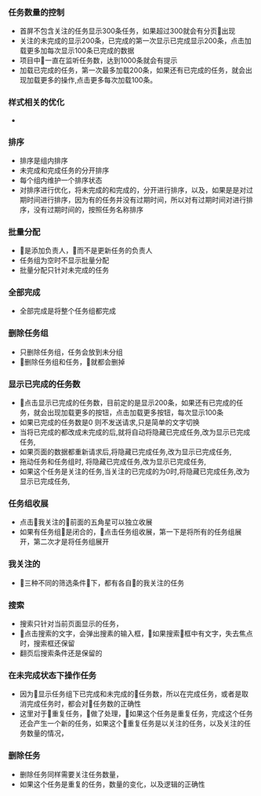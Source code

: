 ### 任务数量的控制
* 首屏不包含关注的任务显示300条任务，如果超过300就会有分页出现
* 关注的未完成的显示200条，已完成的第一次显示已完成显示200条，点击加载更多加每次显示100条已完成的数据
* 项目中一直在监听任务数，达到1000条就会有提示
* 加载已完成的任务，第一次最多加载200条，如果还有已完成的任务，就会出现加载更多的操作,点击更多每次加载100条。

### 样式相关的优化
* 

### 排序
* 排序是组内排序
* 未完成和完成任务的分开排序
* 每个组内维护一个排序状态
* 对排序进行优化，将未完成的和完成的，分开进行排序，以及，如果是是对过期时间进行排序，因为有的任务并没有过期时间，所以对有过期时间对进行排序，没有过期时间的，按照任务名称排序

### 批量分配
* 是添加负责人，而不是更新任务的负责人
* 任务组为空时不显示批量分配
* 批量分配只针对未完成的任务

### 全部完成
* 全部完成是将整个任务组都完成

### 删除任务组
* 只删除任务组，任务会放到未分组
* 删除任务组和任务，就都会删掉

### 显示已完成的任务数
* 点击显示已完成的任务数，目前定的是显示200条，如果还有已完成的任务，就会出现加载更多的按钮，点击加载更多按钮，每次显示100条
* 如果已完成的任务数是0 则不发送请求,只是简单的文字切换
* 当将已完成的都改成未完成的后,就将自动将隐藏已完成任务,改为显示已完成任务,
* 如果页面的数据都重新请求后,将隐藏已完成任务,改为显示已完成任务,
* 拖动任务和任务组时, 将隐藏已完成任务,改为显示已完成任务,
* 如果这个任务是关注的任务,当关注的已完成的为0时,将隐藏已完成任务,改为显示已完成任务,

### 任务组收展
* 点击我关注的前面的五角星可以独立收展
* 如果有任务组是闭合的，点击任务组收展，第一下是将所有的任务组展开，第二次才是将任务组展开

### 我关注的
* 三种不同的筛选条件下，都有各自的我关注的任务

### 搜索
* 搜索只针对当前页面显示的任务，
* 点击搜索的文字，会弹出搜素的输入框，如果搜索框中有文字，失去焦点时，搜索框还保留
* 翻页后搜索条件还是保留的

### 在未完成状态下操作任务
* 因为显示任务组下已完成和未完成的任务数，所以在完成任务，或者是取消完成任务时，都会对任务数的正确性
* 这里对于重复任务，做了处理，如果这个任务是重复任务，完成这个任务还会产生一个新的任务，如果这个重复任务是以关注的任务，以及关注的任务数量的情况，

### 删除任务
* 删除任务同样需要关注任务数量，
* 如果这个任务是重复的任务，数量的变化，以及逻辑的正确性






